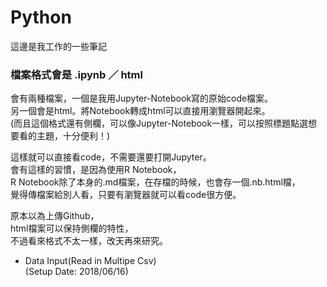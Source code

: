 # Python  

這邊是我工作的一些筆記  

### 檔案格式會是 .ipynb ／ html  
會有兩種檔案，一個是我用Jupyter-Notebook寫的原始code檔案。  
另一個會是html。將Notebook轉成html可以直接用瀏覽器開起來。  
(而且這個格式還有側欄，可以像Jupyter-Notebook一樣，可以按照標題點選想要看的主題，十分便利！)  

這樣就可以直接看code，不需要還要打開Jupyter。  
會有這樣的習慣，是因為使用R Notebook，  
R Notebook除了本身的.md檔案，在存檔的時候，也會存一個.nb.html檔，  
覺得傳檔案給別人看，只要有瀏覽器就可以看code很方便。  

原本以為上傳Github，  
html檔案可以保持側欄的特性，  
不過看來格式不太一樣，改天再來研究。  

* Data Input(Read in Multipe Csv)  
(Setup Date: 2018/06/16)
